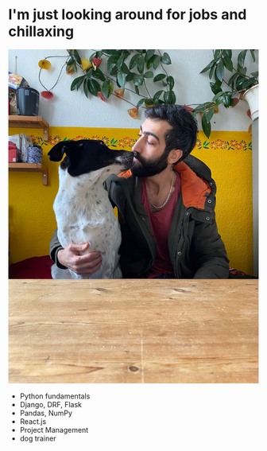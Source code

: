 # I'm just looking around for jobs and chillaxing
<img src="WhatsApp Image 2022-11-27 at 12.03.15.jpeg" alt="a photo of Sami and Gaga chillin">
<ul>
        <li>Python fundamentals</li>
        <li>Django, DRF, Flask</li>
        <li>Pandas, NumPy</li>
        <li>React.js</li>
        <li>Project Management</li>
        <li>dog trainer</li>
    </ul>
